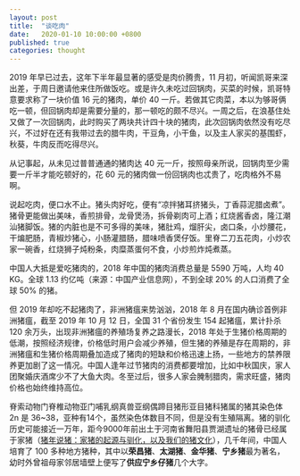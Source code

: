 ```yaml
---
layout: post
title:  "谈吃肉"
date:   2020-01-10 10:00:00 +0800
published: true
categories: thought
---
```


2019 年早已过去，这年下半年最显著的感受是肉价腾贵，11 月初，听闻凯哥来深出差，于周日邀请他来住所做饭吃。或是许久未吃过回锅肉，买菜的时候，凯哥特意要求称了一块价值 16 元的猪肉，单价 40 一斤。若做其它肉菜，本以为够哥俩吃一顿，但回锅肉却是需要分量的，那一顿吃的颇不尽兴。一周之后，在浪基住处又做了一次回锅肉，此时购买了两块共计四十块的猪肉，此次回锅肉依然没有吃尽兴，不过好在还有我带过去的腊牛肉，干豆角，小干鱼，以及主人家买的基围虾，秋葵，牛肉反而吃得尽兴。

从记事起，从未见过普普通通的猪肉达 40 元一斤，按照母亲所说，回锅肉至少需要一斤半才能吃顿好的，花 60 元的猪肉做一份回锅肉也忒贵了，吃肉格外不易啊。

说起吃肉，便口水不止。猪头肉好吃，便有“凉拌猪耳挤猪头，丁香蒜泥腊卤煮”。猪骨更能做出美味，香煎排骨，龙骨煲汤，拆骨剃肉可上酒；红烧酱香卤，隆江潮汕猪脚饭。猪的内脏也是不可多得的美味，猪肚鸡，熘肝尖，卤口条，小炒腰花，干煸肥肠，青椒炒猪心，小肠灌腊肠，腊味喷香煲仔饭。里脊二刀五花肉，小炒农家一碗香，红烧狮子炖粉条，肉糜蒸蛋何不食，小炒煎炸炖煮蒸。

中国人大抵是爱吃猪肉的，2018 年中国的猪肉消费总量是 5590 万吨，人均 40 KG。全球 1.13 约亿吨（来源：中国产业信息网），不到全球 20% 的人口消费了全球 50% 的猪。

但 2019 年却吃不起猪肉了，非洲猪瘟来势汹汹，2018 年 8 月在国内确诊首例非洲猪瘟，截至 2019 年 10 月 12 日，全国 31 个省份发生 154 起猪瘟，累计扑杀 120 余万头，出现非洲猪瘟的养殖场复养之路漫长，2018 年处于生猪价格周期的低潮，按照经济规律，价格低时用户会减少养殖，但生猪的养殖是存在周期的，非洲猪瘟和生猪价格周期叠加造成了猪肉的短缺和价格迅速上扬，一些地方的禁养限养更加剧了这一情况。中国人逢年过节猪肉的消费都要增加，比如中秋国庆，家人团聚婚庆酒席少不了大鱼大肉。冬至过后，很多人家会腌制腊肉，需求旺盛，猪肉价格也始终维持高位。

脊索动物门脊椎动物亚门哺乳纲真兽亚纲偶蹄目猪形亚目猪科猪属的猪其染色体 2n 是 36~38，亚种有14个，虽然染色体数目不同，但是没有生殖隔离。猪的驯化历史可能接近一万年，距今9000年前出土于河南省舞阳县贾湖遗址的猪骨已经属于家猪（[猪年说猪：家猪的起源与驯化，以及我们的猪文化](https://new.qq.com/omn/20190124/20190124B19OOP.html)），几千年间，中国人培育了 100 多种地方猪种，其中以**荣昌猪**、**太湖猪**、**金华猪**、**宁乡猪**最为著名，幼时外曾祖母家邻居墙壁上便写了**供应宁乡仔猪**几个大字。


